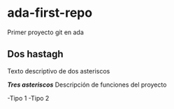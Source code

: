 # ada-first-repo
Primer proyecto git en ada


## Dos  hastagh ##
Texto descriptivo de dos asteriscos

***Tres asteriscos***
Descripción de funciones del proyecto

-Tipo 1
-Tipo 2 

